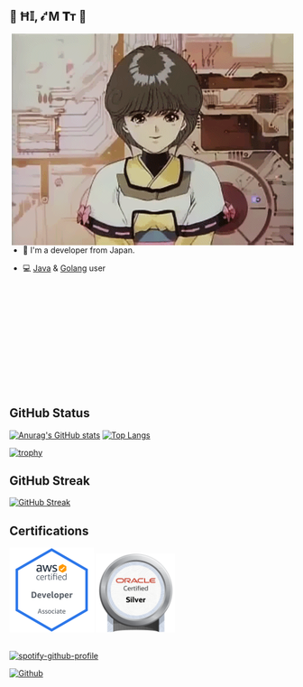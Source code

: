 ## 👋 Ħ𝕀, 𝒾'Μ 𝐓т :blue_heart:

<img hight="400" width="500" alt="GIF" align="right" src="https://github.com/dendritett/dendritett/blob/main/gif/ai1.gif">

</br>

- :japan: I'm a developer from Japan.

- :computer: [Java](https://dev.java) & [Golang](https://golang.org) user

</br>
</br>
</br>
</br>
</br>
</br>
</br>
</br>
</br>
</br>
</br>

## GitHub Status
[![Anurag's GitHub stats](https://github-readme-stats.vercel.app/api?username=dendritett&count_private=true&theme=tokyonight)](https://github.com/anuraghazra/github-readme-stats)
[![Top Langs](https://github-readme-stats.vercel.app/api/top-langs/?username=dendritett&theme=tokyonight)](https://github.com/anuraghazra/github-readme-stats)

[![trophy](https://github-profile-trophy.vercel.app/?username=dendritett&theme=tokyonight&rank=S,AAA,AA,A,B,C)](https://github.com/ryo-ma/github-profile-trophy)

## GitHub Streak
[![GitHub Streak](http://github-readme-streak-stats.herokuapp.com?user=dendritett&theme=tokyonight&date_format=M%20j%5B%2C%20Y%5D)](https://git.io/streak-stats)

## Certifications
<a href="https://www.credly.com/badges/f425c324-96a2-45cb-8544-e4715e7d4c81/public_url"><img src="https://github.com/dendritett/dendritett/blob/main/badges/aws-certified-developer-associate.png" width="150" height="150"></a>
<a href="https://www.credly.com/badges/b1d767bc-e010-49de-a89b-2edc6fd81ff5/public_url"><img src="https://github.com/dendritett/dendritett/blob/main/badges/oracle-certified-java-programmer-silver-se-8-oracle-certified-associate-java-se-8-programmer-jpn.png" width="140" height="140"></a>

##
[![spotify-github-profile](https://spotify-github-profile.vercel.app/api/view?uid=axfig3eomnhwsp052k6jt5kw2&cover_image=true&theme=natemoo-re&bar_color=5e4eb1&bar_color_cover=false)](https://github.com/kittinan/spotify-github-profile)

[![Github](https://img.shields.io/github/followers/dendritett?label=Follow&style=social)](https://github.com/dendritett)

